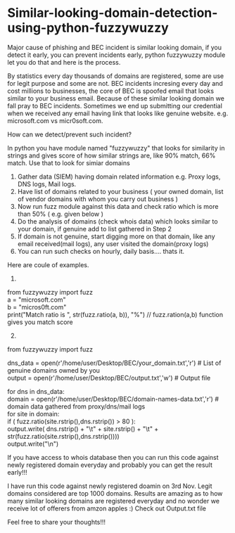 # Similar-looking-domain-detection-using-python-fuzzywuzzy
Major cause of phishing and BEC incident is similar looking domain, if you detect it early, you can prevent incidents early, python fuzzywuzzy module let you do that and here is the process.

By statistics every day thousands of domains are registered, some are use for legit purpose and some are not.
BEC incidents incresing every day and cost millions to businesses, the core of BEC is spoofed email that looks similar to your business email.
Because of these similar looking domain we fall pray to BEC incidents.
Sometimes we end up submitting our credential when we received any email having link that looks like genuine website.
e.g. microsoft.com vs micr0soft.com.

How can we detect/prevent such incident?

In python you have module named "fuzzywuzzy" that looks for similarity in strings and gives score of how similar strings are, like 90% match, 66% match.
Use that to look for simiar domains
1) Gather data (SIEM) having domain related information e.g. Proxy logs, DNS logs, Mail logs.
2) Have list of domains related to your business ( your owned domain, list of vendor domains with whom you carry out business )
3) Now run fuzz module against this data and check ratio which is more than 50% ( e.g. given below )
4) Do the analysis of domains (check whois data) which looks similar to your domain, if genuine add to list gathered in Step 2
5) If domain is not genuine, start digging more on that domain, like any email received(mail logs), any user visited the domain(proxy logs)  
6) You can run such checks on hourly, daily basis.... thats it.

Here are coule of examples.

1)
from fuzzywuzzy import fuzz<br />
a = "microsoft.com" <br />
b = "micros0ft.com" <br />
print("Match ratio is ", str(fuzz.ratio(a, b)), "%")  // fuzz.ration(a,b) function gives you match score <br />

2)  
from fuzzywuzzy import fuzz <br />

dns_data = open(r'/home/user/Desktop/BEC/your_domain.txt','r') # List of genuine domains owned by you <br />
output = open(r'/home/user/Desktop/BEC/output.txt','w')		# Output file <br />

for dns in dns_data:    <br />
    domain = open(r'/home/user/Desktop/BEC/domain-names-data.txt','r') # domain data gathered from proxy/dns/mail logs <br />
    for site in domain: <br />
        if ( fuzz.ratio(site.rstrip(),dns.rstrip()) > 80 ): <br />
            output.write( dns.rstrip() + "\t" + site.rstrip() + "\t" + str(fuzz.ratio(site.rstrip(),dns.rstrip()))) <br />
            output.write("\n") <br />
			
		
If you have access to whois database then you can run this code against newly registered domain everyday and probably you can get the result early!!!

I have run this code against newly registered doamin on 3rd Nov. Legit domains considered are top 1000 domains.
Results are amazing as to how many similar looking domains are registered everyday and no wonder we receive lot of offerers from amzon apples :)
Check out Output.txt file

Feel free to share your thoughts!!!
